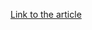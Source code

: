 [Link to the article](https://welivesecurity.com/2021/10/05/uefi-threats-moving-esp-introducing-especter-bootkit/)
